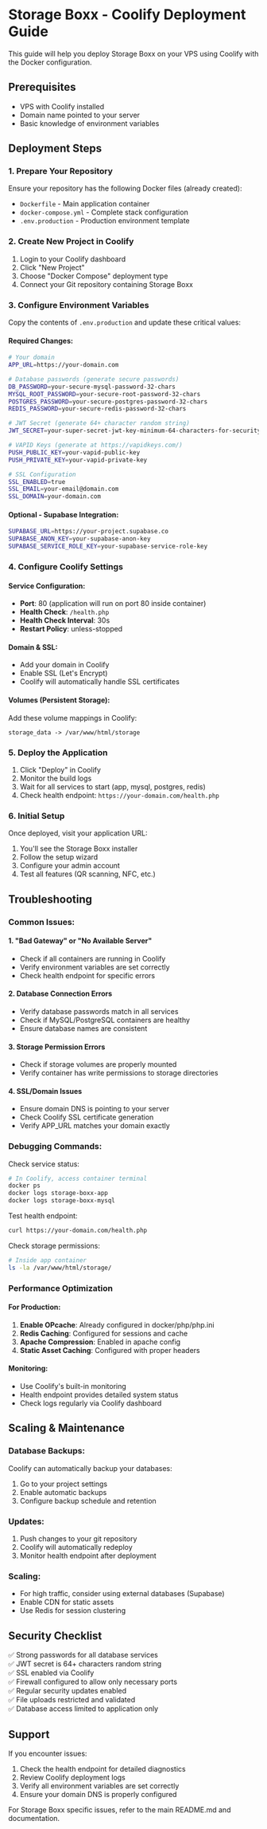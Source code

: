 # Storage Boxx - Coolify Deployment Guide

This guide will help you deploy Storage Boxx on your VPS using Coolify with the Docker configuration.

## Prerequisites

- VPS with Coolify installed
- Domain name pointed to your server
- Basic knowledge of environment variables

## Deployment Steps

### 1. Prepare Your Repository

Ensure your repository has the following Docker files (already created):
- `Dockerfile` - Main application container
- `docker-compose.yml` - Complete stack configuration
- `.env.production` - Production environment template

### 2. Create New Project in Coolify

1. Login to your Coolify dashboard
2. Click "New Project" 
3. Choose "Docker Compose" deployment type
4. Connect your Git repository containing Storage Boxx

### 3. Configure Environment Variables

Copy the contents of `.env.production` and update these critical values:

#### Required Changes:
```bash
# Your domain
APP_URL=https://your-domain.com

# Database passwords (generate secure passwords)
DB_PASSWORD=your-secure-mysql-password-32-chars
MYSQL_ROOT_PASSWORD=your-secure-root-password-32-chars
POSTGRES_PASSWORD=your-secure-postgres-password-32-chars
REDIS_PASSWORD=your-secure-redis-password-32-chars

# JWT Secret (generate 64+ character random string)
JWT_SECRET=your-super-secret-jwt-key-minimum-64-characters-for-security

# VAPID Keys (generate at https://vapidkeys.com/)
PUSH_PUBLIC_KEY=your-vapid-public-key
PUSH_PRIVATE_KEY=your-vapid-private-key

# SSL Configuration
SSL_ENABLED=true
SSL_EMAIL=your-email@domain.com
SSL_DOMAIN=your-domain.com
```

#### Optional - Supabase Integration:
```bash
SUPABASE_URL=https://your-project.supabase.co
SUPABASE_ANON_KEY=your-supabase-anon-key
SUPABASE_SERVICE_ROLE_KEY=your-supabase-service-role-key
```

### 4. Configure Coolify Settings

#### Service Configuration:
- **Port**: 80 (application will run on port 80 inside container)
- **Health Check**: `/health.php`
- **Health Check Interval**: 30s
- **Restart Policy**: unless-stopped

#### Domain & SSL:
- Add your domain in Coolify
- Enable SSL (Let's Encrypt)
- Coolify will automatically handle SSL certificates

#### Volumes (Persistent Storage):
Add these volume mappings in Coolify:
```
storage_data -> /var/www/html/storage
```

### 5. Deploy the Application

1. Click "Deploy" in Coolify
2. Monitor the build logs
3. Wait for all services to start (app, mysql, postgres, redis)
4. Check health endpoint: `https://your-domain.com/health.php`

### 6. Initial Setup

Once deployed, visit your application URL:
1. You'll see the Storage Boxx installer
2. Follow the setup wizard
3. Configure your admin account
4. Test all features (QR scanning, NFC, etc.)

## Troubleshooting

### Common Issues:

#### 1. "Bad Gateway" or "No Available Server"
- Check if all containers are running in Coolify
- Verify environment variables are set correctly
- Check health endpoint for specific errors

#### 2. Database Connection Errors
- Verify database passwords match in all services
- Check if MySQL/PostgreSQL containers are healthy
- Ensure database names are consistent

#### 3. Storage Permission Errors
- Check if storage volumes are properly mounted
- Verify container has write permissions to storage directories

#### 4. SSL/Domain Issues
- Ensure domain DNS is pointing to your server
- Check Coolify SSL certificate generation
- Verify APP_URL matches your domain exactly

### Debugging Commands:

Check service status:
```bash
# In Coolify, access container terminal
docker ps
docker logs storage-boxx-app
docker logs storage-boxx-mysql
```

Test health endpoint:
```bash
curl https://your-domain.com/health.php
```

Check storage permissions:
```bash
# Inside app container
ls -la /var/www/html/storage/
```

### Performance Optimization

#### For Production:
1. **Enable OPcache**: Already configured in docker/php/php.ini
2. **Redis Caching**: Configured for sessions and cache
3. **Apache Compression**: Enabled in apache config
4. **Static Asset Caching**: Configured with proper headers

#### Monitoring:
- Use Coolify's built-in monitoring
- Health endpoint provides detailed system status
- Check logs regularly via Coolify dashboard

## Scaling & Maintenance

### Database Backups:
Coolify can automatically backup your databases:
1. Go to your project settings
2. Enable automatic backups
3. Configure backup schedule and retention

### Updates:
1. Push changes to your git repository
2. Coolify will automatically redeploy
3. Monitor health endpoint after deployment

### Scaling:
- For high traffic, consider using external databases (Supabase)
- Enable CDN for static assets
- Use Redis for session clustering

## Security Checklist

✅ Strong passwords for all database services  
✅ JWT secret is 64+ characters random string  
✅ SSL enabled via Coolify  
✅ Firewall configured to allow only necessary ports  
✅ Regular security updates enabled  
✅ File uploads restricted and validated  
✅ Database access limited to application only  

## Support

If you encounter issues:
1. Check the health endpoint for detailed diagnostics
2. Review Coolify deployment logs
3. Verify all environment variables are set correctly
4. Ensure your domain DNS is properly configured

For Storage Boxx specific issues, refer to the main README.md and documentation.